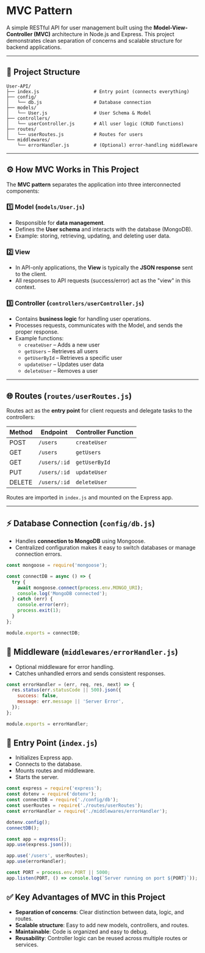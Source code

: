 
# MVC Pattern

A simple RESTful API for user management built using the **Model-View-Controller (MVC)** architecture in Node.js and Express. This project demonstrates clean separation of concerns and scalable structure for backend applications.

---

## 📁 Project Structure

```
User-API/
├── index.js                    # Entry point (connects everything)
├── config/
│   └── db.js                   # Database connection
├── models/
│   └── User.js                 # User Schema & Model
├── controllers/
│   └── userController.js       # All user logic (CRUD functions)
├── routes/
│   └── userRoutes.js           # Routes for users
└── middlewares/
    └── errorHandler.js         # (Optional) error-handling middleware
```

---

## ⚙️ How MVC Works in This Project

The **MVC pattern** separates the application into three interconnected components:

### 1️⃣ Model (`models/User.js`)
- Responsible for **data management**.
- Defines the **User schema** and interacts with the database (MongoDB).
- Example: storing, retrieving, updating, and deleting user data.

### 2️⃣ View
- In API-only applications, the **View** is typically the **JSON response** sent to the client.
- All responses to API requests (success/error) act as the "view" in this context.

### 3️⃣ Controller (`controllers/userController.js`)
- Contains **business logic** for handling user operations.
- Processes requests, communicates with the Model, and sends the proper response.
- Example functions:
  - `createUser` – Adds a new user
  - `getUsers` – Retrieves all users
  - `getUserById` – Retrieves a specific user
  - `updateUser` – Updates user data
  - `deleteUser` – Removes a user

---

## 🌐 Routes (`routes/userRoutes.js`)
Routes act as the **entry point** for client requests and delegate tasks to the controllers:

| Method | Endpoint       | Controller Function |
|--------|----------------|------------------|
| POST   | `/users`       | `createUser`     |
| GET    | `/users`       | `getUsers`       |
| GET    | `/users/:id`   | `getUserById`    |
| PUT    | `/users/:id`   | `updateUser`     |
| DELETE | `/users/:id`   | `deleteUser`     |

Routes are imported in `index.js` and mounted on the Express app.

---

## ⚡ Database Connection (`config/db.js`)
- Handles **connection to MongoDB** using Mongoose.
- Centralized configuration makes it easy to switch databases or manage connection errors.

```js
const mongoose = require('mongoose');

const connectDB = async () => {
  try {
    await mongoose.connect(process.env.MONGO_URI);
    console.log('MongoDB connected');
  } catch (err) {
    console.error(err);
    process.exit(1);
  }
};

module.exports = connectDB;
```

## 🧩 Middleware (`middlewares/errorHandler.js`)
- Optional middleware for error handling.
- Catches unhandled errors and sends consistent responses.

```js
const errorHandler = (err, req, res, next) => {
  res.status(err.statusCode || 500).json({
    success: false,
    message: err.message || 'Server Error',
  });
};

module.exports = errorHandler;
```

## 🚀 Entry Point (`index.js`)
- Initializes Express app.
- Connects to the database.
- Mounts routes and middleware.
- Starts the server.

```js
const express = require('express');
const dotenv = require('dotenv');
const connectDB = require('./config/db');
const userRoutes = require('./routes/userRoutes');
const errorHandler = require('./middlewares/errorHandler');

dotenv.config();
connectDB();

const app = express();
app.use(express.json());

app.use('/users', userRoutes);
app.use(errorHandler);

const PORT = process.env.PORT || 5000;
app.listen(PORT, () => console.log(`Server running on port ${PORT}`));
```

## ✅ Key Advantages of MVC in this Project
- **Separation of concerns**: Clear distinction between data, logic, and routes.
- **Scalable structure**: Easy to add new models, controllers, and routes.
- **Maintainable**: Code is organized and easy to debug.
- **Reusability**: Controller logic can be reused across multiple routes or services.